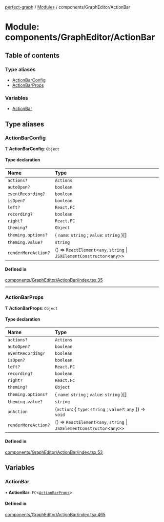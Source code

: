 [perfect-graph](../README.md) / [Modules](../modules.md) / components/GraphEditor/ActionBar

# Module: components/GraphEditor/ActionBar

## Table of contents

### Type aliases

- [ActionBarConfig](components_GraphEditor_ActionBar.md#actionbarconfig)
- [ActionBarProps](components_GraphEditor_ActionBar.md#actionbarprops)

### Variables

- [ActionBar](components_GraphEditor_ActionBar.md#actionbar)

## Type aliases

### ActionBarConfig

Ƭ **ActionBarConfig**: `Object`

#### Type declaration

| Name | Type |
| :------ | :------ |
| `actions?` | `Actions` |
| `autoOpen?` | `boolean` |
| `eventRecording?` | `boolean` |
| `isOpen?` | `boolean` |
| `left?` | `React.FC` |
| `recording?` | `boolean` |
| `right?` | `React.FC` |
| `theming?` | `Object` |
| `theming.options?` | { `name`: `string` ; `value`: `string`  }[] |
| `theming.value?` | `string` |
| `renderMoreAction?` | () => `ReactElement`<`any`, `string` \| `JSXElementConstructor`<`any`\>\> |

#### Defined in

[components/GraphEditor/ActionBar/index.tsx:35](https://github.com/MaastrichtU-IDS/perfect-graph/blob/15648b3/src/components/GraphEditor/ActionBar/index.tsx#L35)

___

### ActionBarProps

Ƭ **ActionBarProps**: `Object`

#### Type declaration

| Name | Type |
| :------ | :------ |
| `actions?` | `Actions` |
| `autoOpen?` | `boolean` |
| `eventRecording?` | `boolean` |
| `isOpen?` | `boolean` |
| `left?` | `React.FC` |
| `recording?` | `boolean` |
| `right?` | `React.FC` |
| `theming?` | `Object` |
| `theming.options?` | { `name`: `string` ; `value`: `string`  }[] |
| `theming.value?` | `string` |
| `onAction` | (`action`: { `type`: `string` ; `value?`: `any`  }) => `void` |
| `renderMoreAction?` | () => `ReactElement`<`any`, `string` \| `JSXElementConstructor`<`any`\>\> |

#### Defined in

[components/GraphEditor/ActionBar/index.tsx:53](https://github.com/MaastrichtU-IDS/perfect-graph/blob/15648b3/src/components/GraphEditor/ActionBar/index.tsx#L53)

## Variables

### ActionBar

• **ActionBar**: `FC`<[`ActionBarProps`](components_GraphEditor_ActionBar.md#actionbarprops)\>

#### Defined in

[components/GraphEditor/ActionBar/index.tsx:465](https://github.com/MaastrichtU-IDS/perfect-graph/blob/15648b3/src/components/GraphEditor/ActionBar/index.tsx#L465)
